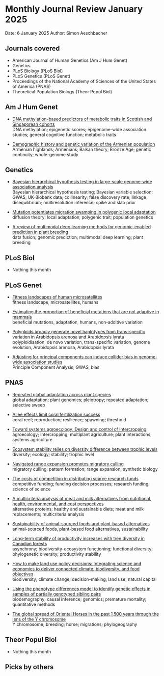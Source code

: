 # Monthly Journal Review January 2025

Date: 6 January 2025
Author: Simon Aeschbacher

## Journals covered
- American Journal of Human Genetics (Am J Hum Genet)
- Genetics
- PLoS Biology (PLoS Biol)
- PLoS Genetics (PLoS Genet)
- Proceedings of the National Academy of Sciences of the United States of America (PNAS)
- Theoretical Population Biology (Theor Popul Biol)

## Am J Hum Genet
- [DNA methylation-based predictors of metabolic traits in Scottish and Singaporean cohorts](https://doi.org/10.1016/j.ajhg.2024.11.012)  
  DNA methylation; epigenetic scores; epigenome-wide association studies; general cognitive function; metabolic traits  
  

- [Demographic history and genetic variation of the Armenian population](https://doi.org/10.1016/j.ajhg.2024.10.022)  
  Armenian highlands; Armenians; Balkan theory; Bronze Age; genetic continuity; whole-genome study  

## Genetics
- [Bayesian hierarchical hypothesis testing in large-scale genome-wide association analysis](https://doi.org/10.1093/genetics/iyae164)  
  Bayesian hierarchical hypothesis testing; Bayesian variable selection; GWAS; UK-Biobank data; collinearity; false discovery rate; linkage disequilibrium; multiresolution inference; spike and slab prior  
  

- [Mutation potentiates migration swamping in polygenic local adaptation](https://doi.org/10.1093/genetics/iyae165)  
  diffusion theory; local adaptation; polygenic trait; population genetics  
  

- [A review of multimodal deep learning methods for genomic-enabled prediction in plant breeding](https://doi.org/10.1093/genetics/iyae161)  
  data fusion; genomic prediction; multimodal deep learning; plant breeding  

## PLoS Biol
- Nothing this month
  
## PLoS Genet
- [Fitness landscapes of human microsatellites](https://doi.org/10.1371/journal.pgen.1011524)  
  fitness landscape, microsatellites, humans  
  

- [Estimating the proportion of beneficial mutations that are not adaptive in mammals](https://doi.org/10.1371/journal.pgen.1011536)  
  beneficial mutations, adaptation, humans, non-additive variation  
  

- [Polyploids broadly generate novel haplotypes from trans-specific variation in Arabidopsis arenosa and Arabidopsis lyrata](https://doi.org/10.1371/journal.pgen.1011521)  
  polyploidisation, de novo variation, trans-specific variation, genome evolution, Arabidopsis arenosa, Arabidopsis lyrata  
  

- [Adjusting for principal components can induce collider bias in genome-wide association studies](https://doi.org/10.1371/journal.pgen.1011242)  
  Principle Component Analysis, GWAS, bias  
  
## PNAS
- [Repeated global adaptation across plant species](https://doi.org/10.1073/pnas.2406832121)  
  global adaptation; plant genomics; pleiotropy; repeated adaptation; selective sweep  
  

- [Allee effects limit coral fertilization success](https://doi.org/10.1073/pnas.2418314121)  
  coral reef; reproduction; resilience; spawning; threshold  
  

- [Toward systems agroecology: Design and control of intercropping](https://doi.org/10.1073/pnas.2415315121)  
  agroecology; intercropping; multiplant agriculture; plant interactions; systems agriculture  
  

- [Ecosystem stability relies on diversity difference between trophic levels](https://doi.org/10.1073/pnas.2416740121)  
  diversity; ecology; stability; trophic level  
  

- [Navigated range expansion promotes migratory culling](https://doi.org/10.1073/pnas.2408303121)  
  migratory culling; pattern formation; range expansion; synthetic biology  
  

- [The costs of competition in distributing scarce research funds](https://doi.org/10.1073/pnas.2407644121)  
  competitive funding; funding decision processes; research funding; science of science  
  

- [A multicriteria analysis of meat and milk alternatives from nutritional, health, environmental, and cost perspectives](https://doi.org/10.1073/pnas.2319010121)  
  alternative proteins; healthy and sustainable diets; meat and milk replacements; multicriteria analysis  
  

- [Sustainability of animal-sourced foods and plant-based alternatives](https://doi.org/10.1073/pnas.2400495121)  
  animal-sourced foods, plant-based food alternatives, sustainability  
  

- [Long-term stability of productivity increases with tree diversity in Canadian forests](https://doi.org/10.1073/pnas.2405108121)  
  asynchrony; biodiversity-ecosystem functioning; functional diversity; phylogenetic diversity; productivity stability  
  

- [How to make land use policy decisions: Integrating science and economics to deliver connected climate, biodiversity, and food objectives](https://doi.org/10.1073/pnas.2407961121)  
  biodiversity; climate change; decision-making; land use; natural capital  
  

- [Using the phenotype differences model to identify genetic effects in samples of partially genotyped sibling pairs](https://doi.org/10.1073/pnas.2405725121)  
  biodemography; causal inference; genomics; premature mortality; quantitative methods  
  

- [The global spread of Oriental Horses in the past 1,500 years through the lens of the Y chromosome](https://doi.org/10.1073/pnas.2414408121)  
  Y chromosome; breeding; horse; migrations; phylogeography 
  
## Theor Popul Biol
- Nothing this month


## Picks by others
